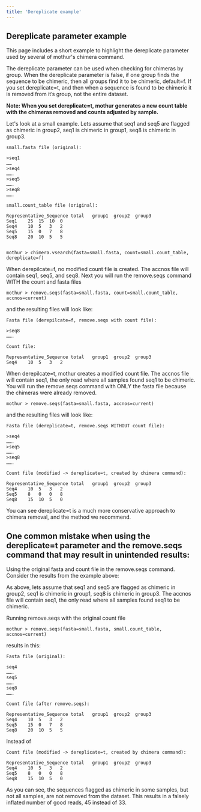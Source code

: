 ```yaml
---
title: 'Dereplicate example'
---
```


## Dereplicate parameter example

This page includes a short example to highlight the dereplicate parameter used by several of mothur's chimera command. 

The dereplicate parameter can be used when checking for chimeras by group. When the dereplicate parameter is false, if one group finds the sequence to be chimeric, then all groups find it to be chimeric, default=f. If you set dereplicate=t, and then when a sequence is found to be chimeric it is removed from it’s group, not the entire dataset.

**Note: When you set dereplicate=t, mothur generates a new count table with the chimeras removed and counts adjusted by sample.**

Let's look at a small example. Lets assume that seq1 and seq5 are flagged as chimeric in group2, seq1 is chimeric in group1, seq8 is chimeric in group3.

    small.fasta file (original):
    
    >seq1
    ……
    >seq4
    …….
    >seq5
    …….
    >seq8
    …….
    
    small.count_table file (original):
    
    Representative_Sequence	total	group1	group2	group3
    Seq1	25	15	10	0
    Seq4	10	5	3	2
    Seq5	15	0	7	8
    Seq8	20	10	5	5


    mothur > chimera.vsearch(fasta=small.fasta, count=small.count_table, dereplicate=f)

When derepilcate=f, no modified count file is created. The accnos file will contain seq1, seq5, and seq8. Next you will run the remove.seqs command WITH the count and fasta files

    mothur > remove.seqs(fasta=small.fasta, count=small.count_table, accnos=current)

and the resulting files will look like:

    Fasta file (derepilcate=f, remove.seqs with count file):

    >seq8
    …….

    Count file:

    Representative_Sequence	total	group1	group2	group3
    Seq4	10	5	3	2

When derepilcate=t, mothur creates a modified count file. The accnos file will contain seq1, the only read where all samples found seq1 to be chimeric. You will run the remove.seqs command with ONLY the fasta file because the chimeras were already removed.

    mothur > remove.seqs(fasta=small.fasta, accnos=current)

and the resulting files will look like:

    Fasta file (dereplicate=t, remove.seqs WITHOUT count file):

    >seq4
    …….
    >seq5
    …….
    >seq8
    …….

    Count file (modified -> dereplicate=t, created by chimera command):

    Representative_Sequence	total	group1	group2	group3
    Seq4	10	5	3	2
    Seq5	8	0	0	8
    Seq8	15	10	5	0

You can see dereplicate=t is a much more conservative approach to chimera removal, and the method we recommend.

## One common mistake when using the dereplicate=t parameter and the remove.seqs command that may result in unintended results:

Using the original fasta and count file in the remove.seqs command. Consider the results from the example above:

As above, lets assume that seq1 and seq5 are flagged as chimeric in group2, seq1 is chimeric in group1, seq8 is chimeric in group3. The accnos file will contain seq1, the only read where all samples found seq1 to be chimeric. 

Running remove.seqs with the original count file

    mothur > remove.seqs(fasta=small.fasta, small.count_table, accnos=current)

results in this:

    Fasta file (original):

    seq4
    …….
    seq5
    …….
    seq8
    …….

    Count file (after remove.seqs):

    Representative_Sequence	total	group1	group2	group3
    Seq4	10	5	3	2
    Seq5	15	0	7	8
    Seq8	20	10	5	5

Instead of 

    Count file (modified -> dereplicate=t, created by chimera command):

    Representative_Sequence	total	group1	group2	group3
    Seq4	10	5	3	2
    Seq5	8	0	0	8
    Seq8	15	10	5	0

As you can see, the sequences flagged as chimeric in some samples, but not all samples, are not removed from the dataset. This results in a falsely inflated number of good reads, 45 instead of 33.



